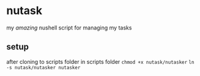 # nutask
my *amazing* nushell script for managing my tasks

## setup
after cloning to scripts folder
in scripts folder
`chmod +x nutask/nutasker`
`ln -s nutask/nutasker nutasker`
